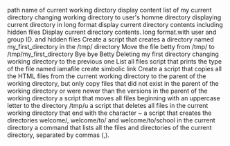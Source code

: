 path name of current working dirctory
display content list of my current directory
changing working directory to user's homme directory
displaying current directory in long format
display current directory contents including hidden files
Display current directory contents. long format.with user and group ID. and hidden files
Create a script that creates a directory named my_first_directory in the /tmp/ directory
Move the file betty from /tmp/ to /tmp/my_first_directory
Bye bye Betty
Deleting  my first directory
changing working directory to the previous one
List all files
script that prints the type of the file named iamafile
create simbolic link
Create a script that copies all the HTML files from the current working directory to the parent of the working directory, but only copy files that did not exist in the parent of the working directory or were newer than the versions in the parent of the working directory
a script that moves all files beginning with an uppercase letter to the directory /tmp/u
a script that deletes all files in the current working directory that end with the character ~
a script that creates the directories welcome/, welcome/to/ and welcome/to/school in the current directory
a command that lists all the files and directories of the current directory, separated by commas (,).
